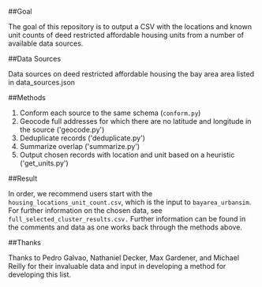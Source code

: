 ##Goal

The goal of this repository is to output a CSV with the locations and known unit counts of deed restricted affordable housing units from a number of available data sources. 

##Data Sources

Data sources on deed restricted affordable housing the bay area area listed in data_sources.json

##Methods

1. Conform each source to the same schema (`conform.py`)
2. Geocode full addresses for which there are no latitude and longitude in the source ('geocode.py')
3. Deduplicate records ('deduplicate.py')
4. Summarize overlap ('summarize.py')
5. Output chosen records with location and unit based on a heuristic ('get_units.py')

##Result

In order, we recommend users start with the `housing_locations_unit_count.csv`, which is the input to `bayarea_urbansim`. For further information on the chosen data, see `full_selected_cluster_results.csv.` Further information can be found in the comments and data as one works back through the methods above.

##Thanks

Thanks to Pedro Galvao, Nathaniel Decker, Max Gardener, and Michael Reilly for their invaluable data and input in developing a method for developing this list. 
